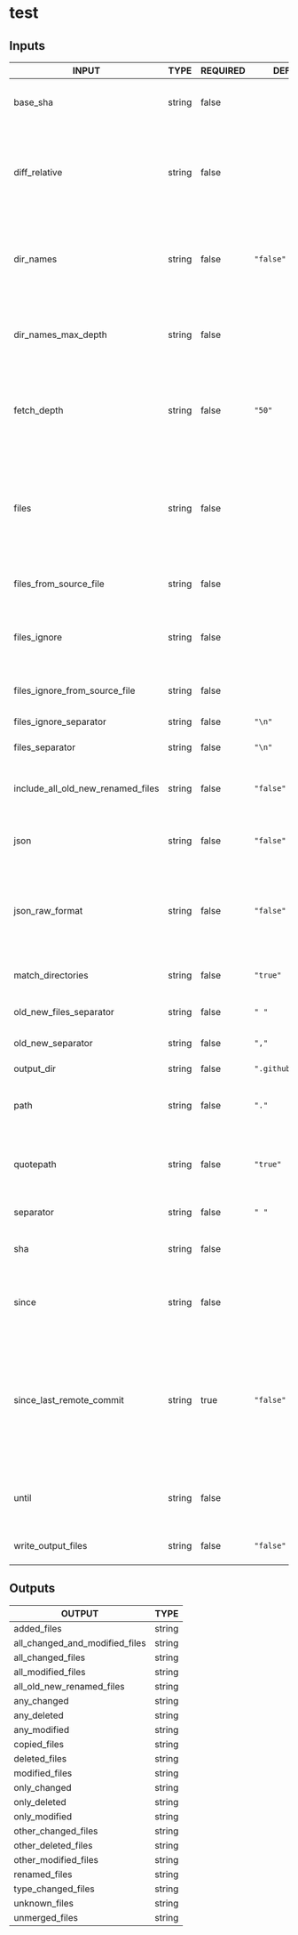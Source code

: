 # test

## Inputs

<!-- AUTO-DOC-INPUT:START - Do not remove or modify this section -->

|               INPUT               |  TYPE  | REQUIRED |       DEFAULT       |                                                                                                              DESCRIPTION                                                                                                              |
|-----------------------------------|--------|----------|---------------------|---------------------------------------------------------------------------------------------------------------------------------------------------------------------------------------------------------------------------------------|
|             base_sha              | string |  false   |                     |                                                                                 Specify a different base commit<br>SHA used for comparing changes<br>                                                                                 |
|           diff_relative           | string |  false   |                     |                         Exclude changes outside the current<br>directory and show path names<br>relative to it. **NOTE:** This<br>requires you to specify the<br>top level directory via the<br>`path` input.                         |
|             dir_names             | string |  false   |      `"false"`      |                                           Output unique changed directories instead<br>of filenames. **NOTE:** This returns<br>`.` for changed files locatedin the root of the<br>project.                                            |
|        dir_names_max_depth        | string |  false   |                     |                                                             Maximum depth of directories to<br>output. e.g `test/test1/test2` with maxdepth of `2` returns `test/test1`.                                                              |
|            fetch_depth            | string |  false   |       `"50"`        |                                                   Depth of additional branch history<br>fetched. **NOTE**: This can be<br>adjusted to resolve errors with<br>insufficient history.                                                    |
|               files               | string |  false   |                     |                  File and directory patterns to<br>detect changes using only these<br>list of file(s) (Defaults to<br>the entire repo) **NOTE:** Multiline<br>file/directory patterns should not include<br>quotes.                   |
|      files_from_source_file       | string |  false   |                     |                                                                                         Source file(s) used to populate<br>the `files` input.                                                                                         |
|           files_ignore            | string |  false   |                     |                                                             Ignore changes to these file(s)<br>**NOTE:** Multiline file/directory patterns should<br>not include quotes.                                                              |
|   files_ignore_from_source_file   | string |  false   |                     |                                                                                      Source file(s) used to populate<br>the `files_ignore` input                                                                                      |
|      files_ignore_separator       | string |  false   |       `"\n"`        |                                                                                          Separator used to split the<br>`files_ignore` input                                                                                          |
|          files_separator          | string |  false   |       `"\n"`        |                                                                                             Separator used to split the<br>`files` input                                                                                              |
| include_all_old_new_renamed_files | string |  false   |      `"false"`      |                                       Include `all_old_new_renamed_files` output. Note thiscan generate a large output<br>See: [#501](https://github.com/tj-actions/changed-files/issues/501).                                        |
|               json                | string |  false   |      `"false"`      |                                                                  Output list of changed files<br>in a JSON formatted string<br>which can be used for<br>matrix jobs.                                                                  |
|          json_raw_format          | string |  false   |      `"false"`      |                                 Output list of changed files<br>in a raw format which<br>means that the output will<br>not be surrounded by quotes<br>and special characters will not<br>be escaped.                                  |
|         match_directories         | string |  false   |      `"true"`       |                                                                                           Indicates whether to include match<br>directories                                                                                           |
|      old_new_files_separator      | string |  false   |        `" "`        |                                                                                      Split character for old and<br>new renamed filename pairs.                                                                                       |
|         old_new_separator         | string |  false   |        `","`        |                                                                                          Split character for old and<br>new filename pairs.                                                                                           |
|            output_dir             | string |  false   | `".github/outputs"` |                                                                                                 Directory to store output files.<br>                                                                                                  |
|               path                | string |  false   |        `"."`        |                                                                            Specify a relative path under<br>`$GITHUB_WORKSPACE` to locate the repository.                                                                             |
|             quotepath             | string |  false   |      `"true"`       |                                                       Use non ascii characters to<br>match files and output the<br>filenames completely verbatim by setting<br>this to `false`                                                        |
|             separator             | string |  false   |        `" "`        |                                                                                                Split character for output strings<br>                                                                                                 |
|                sha                | string |  false   |                     |                                                                                     Specify a different commit SHA<br>used for comparing changes                                                                                      |
|               since               | string |  false   |                     |                                                                           Get changed files for commits<br>whose timestamp is older than<br>the given time.                                                                           |
|     since_last_remote_commit      | string |   true   |      `"false"`      | Use the last commit on<br>the remote branch as the<br>`base_sha`. Defaults to the lastnon merge commit on the<br>target branch for pull request<br>events and the previous remote<br>commit of the current branch<br>for push events. |
|               until               | string |  false   |                     |                                                                          Get changed files for commits<br>whose timestamp is earlier than<br>the given time.                                                                          |
|        write_output_files         | string |  false   |      `"false"`      |                                                                                 Write outputs to files in<br>the `.github/outputs` folder by default.                                                                                 |

<!-- AUTO-DOC-INPUT:END -->

## Outputs

<!-- AUTO-DOC-OUTPUT:START - Do not remove or modify this section -->

|             OUTPUT             |  TYPE  |
|--------------------------------|--------|
|          added_files           | string |
| all_changed_and_modified_files | string |
|       all_changed_files        | string |
|       all_modified_files       | string |
|   all_old_new_renamed_files    | string |
|          any_changed           | string |
|          any_deleted           | string |
|          any_modified          | string |
|          copied_files          | string |
|         deleted_files          | string |
|         modified_files         | string |
|          only_changed          | string |
|          only_deleted          | string |
|         only_modified          | string |
|      other_changed_files       | string |
|      other_deleted_files       | string |
|      other_modified_files      | string |
|         renamed_files          | string |
|       type_changed_files       | string |
|         unknown_files          | string |
|         unmerged_files         | string |

<!-- AUTO-DOC-OUTPUT:END -->
